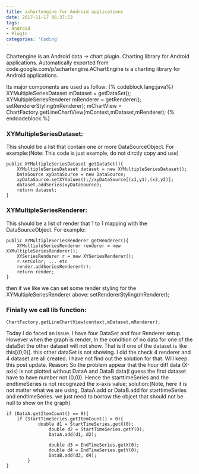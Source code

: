 ```yaml
---
title: achartengine for Android applications
date: 2017-11-17 06:37:53
tags:
- Android
- PlugIn
categories: 'Coding'
---
```

Chartengine is an Android data -> chart plugin. 
Charting library for Android applications. Automatically exported from code.google.com/p/achartengine.AChartEngine is a charting library for Android applications. 

Its major components are used as follow:
{% codeblock lang:java%}
XYMultipleSeriesDataset mDataset = getDataSet();
XYMultipleSeriesRenderer mRenderer = getRenderer();
setRendererStyling(mRenderer);
mChartView = ChartFactory.getLineChartView(mContext,mDataset,mRenderer);
{% endcodeblock %}
### XYMultipleSeriesDataset:
This should be a list that contain one or more DataSourceObject.
For example:(Note: This code is just example, do not dirctly copy and use) 
```
public XYMultipleSeriesDataset getDataSet(){
	XYMultipleSeriesDataset dataset = new XYMultipleSeriesDataset();
	DataSource xyDataSource = new DataSource;
	xyDataSource.setXYValues();//xyDataSource[(x1,y1),(x2,y2)];
	dataset.addSeries(xyDataSource);
	return dataset;
}
```

### XYMultipleSeriesRenderer:
This should be a list of render that 1 to 1 mapping with the DataSourceObject.
For example:
```
public XYMultipleSeriesRenderer getRenderer(){
	XYMultipleSeriesRenderer renderer = new XYMultipleSeriesRenderer();
	XYSeriesRenderer r = new XYSeriesRenderer();
	r.setColor; ... etc 
	render.addSeriesRenderer(r);
	return render;
}
```
then if we like we can set some render styling for the XYMultipleSeriesRenderer above: setRendererStyling(mRenderer);

### Finially we call lib function:
```
ChartFactory.getLineChartView(context,mDataset,mRenderer);
```

Today I do faced an issue. I have four DataSet and four Renderer setup. However when the graph is render, In the condition of no data for one of the dataSet the other dataset will not show. That is if one of the dataset is like this[(0,0)]. this other dataSet is not showing. I did the check 4 renderer and 4 dataset are all created. I have not find out the solution for that. Will keep this post update.
Reason: So the problem appear that the hour diff data (X-axis) is not plotted without DataA and DataB data(I guess the first dataset have to have number not (0,0)). Hence the starttimeSeries and the endtimeSeries is not recognized the x-axis value;
solution:(Note, here it is not matter what we are using, DataA.add or DataB.add for starttimeSeries and endtimeSeries. we just need to borrow the objcet that should not be null to show on the graph)
```
if (DataA.getItemCount() == 0){
	if (StartTimeSeries.getItemCount() > 0){
        	double d1 = StartTimeSeries.getX(0);
                double d2 = StartTimeSeries.getY(0);
                DataA.add(d1, d2);

                double d3 = EndTimeSeries.getX(0);
                double d4 = EndTimeSeries.getY(0);
                DataB.add(d3, d4);
        }
}
```

